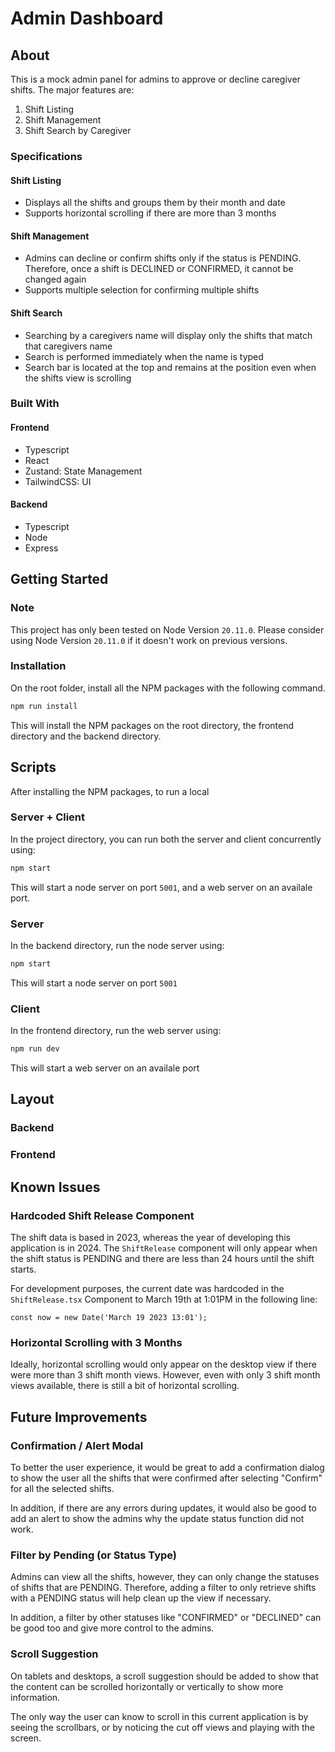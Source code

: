# Admin Dashboard

## About

This is a mock admin panel for admins to approve or decline caregiver shifts. The major features are:

1. Shift Listing
2. Shift Management
3. Shift Search by Caregiver

### Specifications

#### Shift Listing

-   Displays all the shifts and groups them by their month and date
-   Supports horizontal scrolling if there are more than 3 months

#### Shift Management

-   Admins can decline or confirm shifts only if the status is PENDING. Therefore, once a shift is DECLINED or CONFIRMED, it cannot be changed again
-   Supports multiple selection for confirming multiple shifts

#### Shift Search

-   Searching by a caregivers name will display only the shifts that match that caregivers name
-   Search is performed immediately when the name is typed
-   Search bar is located at the top and remains at the position even when the shifts view is scrolling

### Built With

#### Frontend

-   Typescript
-   React
-   Zustand: State Management
-   TailwindCSS: UI

#### Backend

-   Typescript
-   Node
-   Express

## Getting Started

### Note

This project has only been tested on Node Version `20.11.0`. Please consider using Node Version `20.11.0` if it doesn't work on previous versions.

### Installation

On the root folder, install all the NPM packages with the following command.

```sh
npm run install
```

This will install the NPM packages on the root directory, the frontend directory and the backend directory.

## Scripts

After installing the NPM packages, to run a local

### Server + Client

In the project directory, you can run both the server and client concurrently using:

```sh
npm start
```

This will start a node server on port `5001`, and a web server on an availale port.

### Server

In the backend directory, run the node server using:

```sh
npm start
```

This will start a node server on port `5001`

### Client

In the frontend directory, run the web server using:

```sh
npm run dev
```

This will start a web server on an availale port

## Layout

### Backend

### Frontend

## Known Issues

### Hardcoded Shift Release Component

The shift data is based in 2023, whereas the year of developing this application is in 2024. The `ShiftRelease` component will only appear when the shift status is PENDING and there are less than 24 hours until the shift starts.

For development purposes, the current date was hardcoded in the `ShiftRelease.tsx` Component to March 19th at 1:01PM in the following line:

```tsx
const now = new Date('March 19 2023 13:01');
```

### Horizontal Scrolling with 3 Months

Ideally, horizontal scrolling would only appear on the desktop view if there were more than 3 shift month views. However, even with only 3 shift month views available, there is still a bit of horizontal scrolling.

## Future Improvements

### Confirmation / Alert Modal

To better the user experience, it would be great to add a confirmation dialog to show the user all the shifts that were confirmed after selecting "Confirm" for all the selected shifts.

In addition, if there are any errors during updates, it would also be good to add an alert to show the admins why the update status function did not work.

### Filter by Pending (or Status Type)

Admins can view all the shifts, however, they can only change the statuses of shifts that are PENDING. Therefore, adding a filter to only retrieve shifts with a PENDING status will help clean up the view if necessary.

In addition, a filter by other statuses like "CONFIRMED" or "DECLINED" can be good too and give more control to the admins.

### Scroll Suggestion

On tablets and desktops, a scroll suggestion should be added to show that the content can be scrolled horizontally or vertically to show more information.

The only way the user can know to scroll in this current application is by seeing the scrollbars, or by noticing the cut off views and playing with the screen.
